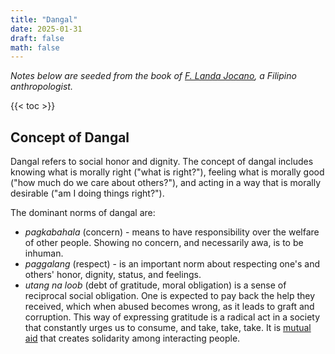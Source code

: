 ```yaml
---
title: "Dangal"
date: 2025-01-31
draft: false
math: false
---
```


*Notes below are seeded from the book of [F. Landa Jocano](https://en.wikipedia.org/wiki/F._Landa_Jocano),
a Filipino anthropologist.*

{{< toc >}}

## Concept of Dangal

Dangal refers to social honor and dignity. The concept of dangal
includes knowing what is morally right ("what is right?"), feeling what
is morally good ("how much do we care about others?"), and acting in a
way that is morally desirable ("am I doing things right?").

The dominant norms of dangal are:
- *pagkabahala* (concern) - means to have responsibility over the
  welfare of other people. Showing no concern, and necessarily awa, is
  to be inhuman.
- *paggalang* (respect) - is an important norm about respecting one's
  and others' honor, dignity, status, and feelings.
- *utang na loob* (debt of gratitude, moral obligation) is a sense of
  reciprocal social obligation. One is expected to pay back the help
  they received, which when abused becomes wrong, as it leads to graft
  and corruption. This way of expressing gratitude is a radical act in a
  society that constantly urges us to consume, and take, take, take. It
  is [mutual aid](/mutual-aid) that creates solidarity among interacting
  people.
